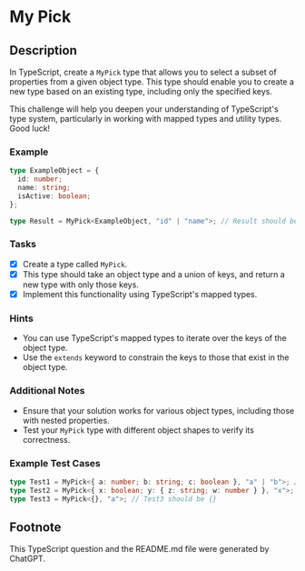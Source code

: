 # My Pick

## Description

In TypeScript, create a `MyPick` type that allows you to select a subset of properties from a given object type. This type should enable you to create a new type based on an existing type, including only the specified keys.

This challenge will help you deepen your understanding of TypeScript's type system, particularly in working with mapped types and utility types. Good luck!

### Example

```typescript
type ExampleObject = {
  id: number;
  name: string;
  isActive: boolean;
};

type Result = MyPick<ExampleObject, "id" | "name">; // Result should be { id: number; name: string; }
```

### Tasks

- [x] Create a type called `MyPick`.
- [x] This type should take an object type and a union of keys, and return a new type with only those keys.
- [x] Implement this functionality using TypeScript's mapped types.

### Hints

- You can use TypeScript's mapped types to iterate over the keys of the object type.
- Use the `extends` keyword to constrain the keys to those that exist in the object type.

### Additional Notes

- Ensure that your solution works for various object types, including those with nested properties.
- Test your `MyPick` type with different object shapes to verify its correctness.

### Example Test Cases

```typescript
type Test1 = MyPick<{ a: number; b: string; c: boolean }, "a" | "b">; // Test1 should be { a: number; b: string }
type Test2 = MyPick<{ x: boolean; y: { z: string; w: number } }, "x">; // Test2 should be { x: boolean }
type Test3 = MyPick<{}, "a">; // Test3 should be {}
```

## Footnote

This TypeScript question and the README.md file were generated by ChatGPT.
